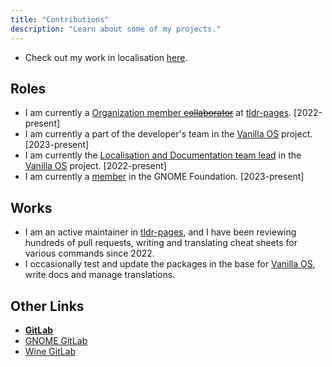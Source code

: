 ```yaml
---
title: "Contributions"
description: "Learn about some of my projects."
---
```


- Check out my work in localisation [here](https://github.com/kbdharun/kbdharun/blob/main/TRANSLATION.md).

## Roles

- I am currently a [Organization member ~~collaborator~~](https://github.com/tldr-pages/tldr/blob/main/MAINTAINERS.md) at [tldr-pages](https://github.com/tldr-pages/tldr). [2022-present]
- I am currently a part of the developer's team in the [Vanilla OS](https://vanillaos.org) project. [2023-present]
- I am currently the [Localisation and Documentation team lead](https://vanillaos.org/team) in the [Vanilla OS](https://vanillaos.org) project. [2022-present]
- I am currently a [member](https://foundation.gnome.org/membership/) in the GNOME Foundation. [2023-present]

## Works

- I am an active maintainer in [tldr-pages](https://github.com/tldr-pages/tldr), and I have been reviewing hundreds of pull requests, writing and translating cheat sheets for various commands since 2022.
- I occasionally test and update the packages in the base for [Vanilla OS](https://vanillaos.org), write docs and manage translations.

## Other Links

- [**GitLab**](https://gitlab.com/kbdharun)
- [GNOME GitLab](https://gitlab.gnome.org/kbdharun)
- [Wine GitLab](https://gitlab.winehq.org/kbdharun)

